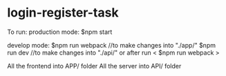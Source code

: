 # login-register-task

To run: 
 production mode: 
    $npm start
    
 develop mode:
    $npm run webpack   //to make changes into "./app/"
    $npm run dev       //to make changes into "./api/" or after run < $npm run webpack >
    
All the frontend into APP/ folder
All the server into API/ folder  

